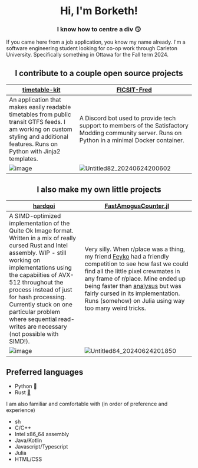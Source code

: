 <div align="center"> <h1>Hi, I'm Borketh!</h1> <h3>I know how to centre a div 🙃</h3> </div>


If you came here from a job application, you know my name already.
I'm a software engineering student looking for co-op work through Carleton University.
Specifically something in Ottawa for the Fall term 2024.


<h2 align="center"> I contribute to a couple open source projects </h2>

| [timetable-kit](https://github.com/neroden/timetable-kit) | [FICSIT-Fred](https://github.com/Feyko/FICSIT-Fred) |
| --- | --- |
| An application that makes easily readable timetables from public transit GTFS feeds. I am working on custom styling and additional features.  Runs on Python with Jinja2 templates.  | A Discord bot used to provide tech support to members of the Satisfactory Modding community server.  Runs on Python in a minimal Docker container. |
| ![image](https://github.com/Borketh/Borketh/assets/80119007/64673510-a25a-4668-87cd-8f5c6fb0e75e) | ![Untitled82_20240624200602](https://github.com/Borketh/Borketh/assets/80119007/84c781a8-4733-4a6d-b087-3d20246de4e9)  |


<h2 align="center"> I also make my own little projects</h2>

| [hardqoi](https://github.com/Borketh/hardqoi) | [FastAmogusCounter.jl](https://github.com/Borketh/FastAmogusCounter.jl) |
| --- | --- |
| A SIMD-optimized implementation of the Quite Ok Image format. Written in a mix of really cursed Rust and Intel assembly. WIP - still working on implementations using the capabiities of AVX-512 throughout the process instead of just for hash processing. Currently stuck on one particular problem where sequential read-writes are necessary (not possible with SIMD!). | Very silly. When r/place was a thing, my friend [Feyko](https://github.com/Feyko) had a friendly competition to see how fast we could find all the little pixel crewmates in any frame of r/place. Mine ended up being faster than [analysus](https://github.com/Feyko/analysus) but was fairly cursed in its implementation. Runs (somehow) on Julia using way too many weird tricks. | 
| ![image](https://github.com/Borketh/Borketh/assets/80119007/b4ec6cd3-d5ea-4a62-b40c-6890a5f35b5a) | ![Untitled84_20240624201850](https://github.com/Borketh/Borketh/assets/80119007/5d56ce70-f6ae-49dc-9a9e-6d3c59c0b5f7) |



## Preferred languages
- Python 🐍
- Rust [🦀](https://youtu.be/LDU_Txk06tM)

I am also familiar and comfortable with (in order of preference and experience)
- sh
- C/C++
- Intel x86_64 assembly
- Java/Kotlin
- Javascript/Typescript
- Julia 
- HTML/CSS

<!--
**Borketh/Borketh** is a ✨ _special_ ✨ repository because its `README.md` (this file) appears on your GitHub profile.

Here are some ideas to get you started:

- 🔭 I’m currently working on ...
- 🌱 I’m currently learning ...
- 👯 I’m looking to collaborate on ...
- 🤔 I’m looking for help with ...
- 💬 Ask me about ...
- 📫 How to reach me: ...
- 😄 Pronouns: ...
- ⚡ Fun fact: ...
-->
